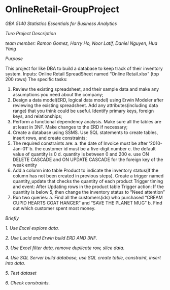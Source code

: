 # OnlineRetail-GroupProject<br>


*GBA 5140 Statistics Essentials for Business Analytics<br>*

*Turo Project Description<br>*

*team member: Ramon Gomez, Harry Ho, Noor Latif, Daniel Nguyen, Hua Yang<br>*

*Purpose<br>*

This project for like DBA to build a database to keep track of their inventory system. Inputs: Online Retail SpreadSheet named “Online Retail.xlsx” (top 200 rows)
The specific tasks:
1) Review the existing spreadsheet, and their sample data and make any assumptions you need about the company;
2) Design a data model(ERD, logical data model) using Erwin Modeler after reviewing the existing spreadsheet. Add any attributes(including data range) that you think could be useful. Identify primary keys, foreign keys, and relationships;
3) Perform a functional dependency analysis. Make sure all the tables are at least in 3NF. Make changes to the ERD if necessary;
4) Create a database using SSMS. Use SQL statements to create tables, insert rows, and create constraints;
5) The required constraints are:
a.	the date of Invoice must be after ‘2010-Jan-01’
b.	the customer id must be a five-digit number
c.	the default value of quantity is 0
d.	quantity is between 0 and 200
e.	use ON DELETE CASCADE and ON UPDATE CASCADE for the foreign key of the weak entity
6) Add a column into table Product to indicate the inventory status(If the column has not been created in previous steps). Create a trigger named quantity_update that checks the quantity of each product
Trigger timing and event: After Updating rows in the product table
Trigger action: If the quantity is below 5, then change the inventory status to “Need attention”
7) Run two queries:
a.	Find all the customers(ids) who purchased “CREAM CUPID HEARTS COAT HANGER” and “SAVE THE PLANET MUG”
b.	Find out which customer spent most money.<br>

*Briefly<br>*

*1.	Use Excel explore data.<br>*

*2.	Use Lucid and Erwin build ERD AND 3NF.<br>*

*3.	Use Excel filter data, remove duplicate row, slice data.*

*4.	Use SQL Server build database, use SQL create table, constraint, insert into data.<br>*

*5.	Test dataset<br>*

*6.	Check constraints.<br>*

